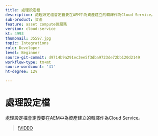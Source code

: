 ```yaml
---
title: 處理設定檔
description: 處理設定檔會定義要在AEM中為資產建立的轉譯作為Cloud Service。
sub-product: 資產
feature: asset compute微服務
version: cloud-service
kt: 4993
thumbnail: 35597.jpg
topic: Integrations
role: Developer
level: Beginner
source-git-commit: d9714b9a291ec3ee5f3dba9723de72bb120d2149
workflow-type: tm+mt
source-wordcount: '41'
ht-degree: 12%

---
```



# 處理設定檔

處理設定檔會定義要在AEM中為資產建立的轉譯作為Cloud Service。

>[!VIDEO](https://video.tv.adobe.com/v/35597/?quality=12&learn=on&hidetitle=true)
